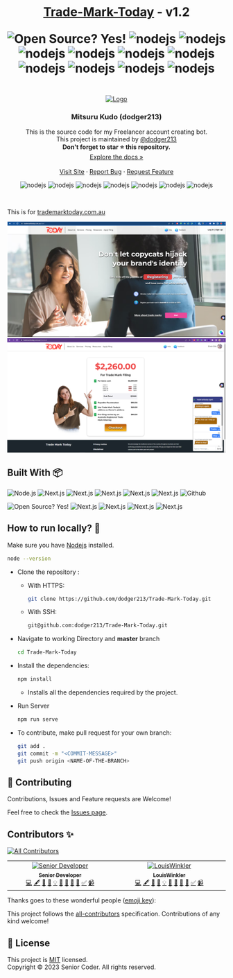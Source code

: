 <h1 align="center"> 
	<a href="https://dodger213.github.io/">Trade-Mark-Today</a> - v1.2
	<p align="center">
		<img alt="Open Source? Yes!" src="https://badgen.net/badge/Open%20Source%20%3F/Yes%21/blue?icon=github" /> 
		<img alt="nodejs" src="https://badgen.net/badge/node/js?icon=github" /> 
		<img alt="nodejs" src="https://badgen.net/badge/next/js?icon=github" /> 
		<img alt="nodejs" src="https://badgen.net/badge/tailwind/css?icon=github" /> 
		<img alt="nodejs" src="https://badgen.net/badge/react/js?icon=github" /> 
		<img alt="nodejs" src="https://badgen.net/badge/Matrial/UI?icon=github" /> 
		<img alt="nodejs" src="https://badgen.net/badge/G/Mail?icon=github" /> 
		<img alt="nodejs" src="https://badgen.net/badge/stripe/Payment?icon=github" /> 
		<img alt="nodejs" src="https://badgen.net/badge/paypal/Payment?icon=github" /> 
		<img alt="nodejs" src="https://badgen.net/badge/live/chat?icon=github" /> 
		<img alt="nodejs" src="https://badgen.net/badge/email/verification?icon=github" /> 
	</p>
</h1>

<br/>

<div align="center">
	<a href="https://github.com/dodger213/Trade-Mark-Today">
		<img src="https://avatars.githubusercontent.com/u/132613676?v=4" alt="Logo" width="200" height="200"/>
	</a>
	<h3 align="center">Mitsuru Kudo (dodger213) </h3>
	<p align="center">
		This is the source code for my Freelancer account creating bot.
		<br/>
        This project is maintained by <a href='https://dodger213.github.io'>@dodger213</a>
		<br/>
        <strong>Don't forget to star ⭐ this repository.</strong>
        <br/>
		<a href="https://dodger213.github.io">Explore the docs »</a>
		<br/>
		<br/>
		<a href="https://trademarktoday.com.au">Visit Site</a>
		·
		<a href="https://github.com/dodger213/Trade-Mark-Today/issues/new?assignees=dodger213&labels=bug&template=bug_report.yml&title=%5BBUG%5D%3A+">Report Bug</a>
		·
		<a href="https://github.com/dodger213/Trade-Mark-Today/issues/new?assignees=dodger213&labels=enhancement&template=feature_request.yml&title=%5BFEAT%5D%3A+">Request Feature</a>
	</p>
	<p align="center">
		<img alt="nodejs" src="https://img.shields.io/github/contributors/dodger213/Trade-Mark-Today.svg?styles/default/yes.svg" /> 
		<img alt="nodejs" src="https://img.shields.io/github/forks/dodger213/Trade-Mark-Today.svg?styles/default/yes.svg" /> 
		<img alt="nodejs" src="https://img.shields.io/github/commits-since/dodger213/Trade-Mark-Today/v1.0.0" /> 
		<img alt="nodejs" src="https://img.shields.io/github/commit-activity/t/dodger213/Trade-Mark-Today" /> 
		<img alt="nodejs" src="https://img.shields.io/github/stars/dodger213/Trade-Mark-Today.svg?styles/default/yes.svg" /> 
		<img alt="nodejs" src="https://img.shields.io/github/issues/dodger213/Trade-Mark-Today.svg?styles/default/yes.svg" /> 
		<img alt="nodejs" src="https://img.shields.io/github/repo-size/dodger213/Trade-Mark-Today.svg?styles/default/yes.svg)" />  
	</p>
</div>

<br/>

This is for <a href='https://trademarktoday.com.au'>trademarktoday.com.au</a>

![Trademarktoday](https://github.com/dodger213/Trade-Mark-Today/blob/master/public/01.png?raw=true)
![Trademarktoday](https://github.com/dodger213/Trade-Mark-Today/blob/master/public/02.png?raw=true)
## Built With :package:
<p>
<img alt="Node.js" src="https://img.shields.io/badge/node.js-6DA55F?style=for-the-badge&logo=node.js&logoColor=white" />
<img alt="Next.js" src="https://img.shields.io/badge/Next-black?style=for-the-badge&logo=next.js&logoColor=white" />
<img alt="Next.js" src="https://img.shields.io/badge/tailwindcss-%2338B2AC.svg?style=for-the-badge&logo=tailwind-css&logoColor=white" />
<img alt="Next.js" src="https://img.shields.io/badge/react-%2320232a.svg?style=for-the-badge&logo=react&logoColor=%2361DAFB" />
<img alt="Next.js" src="https://img.shields.io/badge/MUI-%230081CB.svg?style=for-the-badge&logo=mui&logoColor=white" />
<img alt="Next.js" src="https://img.shields.io/badge/Gmail-D14836?style=for-the-badge&logo=gmail&logoColor=white" />
<img alt="Github" src="https://img.shields.io/badge/github-%23121011.svg?style=for-the-badge&logo=github&logoColor=white" /> 
</p>

<p>
<img alt="Open Source? Yes!" src="https://badgen.net/badge/Open%20Source%20%3F/Yes%21/blue?icon=github" /> 
<img alt="Next.js" src="https://img.shields.io/badge/Stripe-red" />
<img alt="Next.js" src="https://img.shields.io/badge/PayPal-blue" />
<img alt="Next.js" src="https://img.shields.io/badge/Live_Chat-green" />
<img alt="Next.js" src="https://img.shields.io/badge/Email-Verification-cyan" />
</p>

## How to run locally? :dart:

  Make sure you have [Nodejs](https://nodejs.org/en/download) installed.

  ```bash
  node --version
  ```

- Clone the repository :
    - With HTTPS:
      ```bash
      git clone https://github.com/dodger213/Trade-Mark-Today.git
      ```
    - With SSH:
      ```bash
      git@github.com:dodger213/Trade-Mark-Today.git
      ```
      
- Navigate to working Directory and **master** branch

	```bash
	cd Trade-Mark-Today
	```
   
- Install the dependencies:

  ```bash
  npm install
  ```
	- Installs all the dependencies required by the project.

- Run Server

	```bash
	npm run serve
	```



- To contribute, make pull request for your own branch:

  ```bash
  git add .
  git commit -m "<COMMIT-MESSAGE>"
  git push origin <NAME-OF-THE-BRANCH>
  ```


## 🤝 Contributing

Contributions, Issues and Feature requests are Welcome!

Feel free to check the [Issues page](https://github.com/dodger213/Trade-Mark-Today/issues/).


## Contributors ✨
<!-- ALL-CONTRIBUTORS-BADGE:START - Do not remove or modify this section -->
[![All Contributors](https://img.shields.io/badge/all_contributors-2-orange.svg?style=flat-square)](#contributors-)
<!-- ALL-CONTRIBUTORS-BADGE:END -->

<!-- ALL-CONTRIBUTORS-LIST:START - Do not remove or modify this section -->
<!-- prettier-ignore-start -->
<!-- markdownlint-disable -->
<table>
  <tbody>
    <tr>
      <td align="center" valign="top" width="14.28%"><a href="https://github.com/dodger213"><img src="https://avatars.githubusercontent.com/u/132613676?v=4?s=100" width="100px;" alt="Senior Developer"/><br /><sub><b>Senior Developer</b></sub></a><br /><a href="https://github.com/dodger213/Trade-Mark-Today/commits?author=dodger213" title="Code">💻</a> <a href="#content-dodger213" title="Content">🖋</a> <a href="https://github.com/dodger213/Trade-Mark-Today/commits?author=dodger213" title="Documentation">📖</a> <a href="#data-dodger213" title="Data">🔣</a> <a href="#example-dodger213" title="Examples">💡</a> <a href="#ideas-dodger213" title="Ideas, Planning, & Feedback">🤔</a> <a href="#projectManagement-dodger213" title="Project Management">📆</a> <a href="https://github.com/dodger213/Trade-Mark-Today/pulls?q=is%3Apr+reviewed-by%3Adodger213" title="Reviewed Pull Requests">👀</a> <a href="#tool-dodger213" title="Tools">🔧</a> <a href="#tutorial-dodger213" title="Tutorials">✅</a> <a href="#video-dodger213" title="Videos">📹</a></td>
      <td align="center" valign="top" width="14.28%"><a href="https://github.com/LouisWinkler"><img src="https://avatars.githubusercontent.com/u/138194633?v=4?s=100" width="100px;" alt="LouisWinkler"/><br /><sub><b>LouisWinkler</b></sub></a><br /><a href="https://github.com/dodger213/Trade-Mark-Today/commits?author=LouisWinkler" title="Code">💻</a> <a href="#content-LouisWinkler" title="Content">🖋</a> <a href="https://github.com/dodger213/Trade-Mark-Today/commits?author=LouisWinkler" title="Documentation">📖</a> <a href="#data-LouisWinkler" title="Data">🔣</a> <a href="#example-LouisWinkler" title="Examples">💡</a> <a href="#ideas-LouisWinkler" title="Ideas, Planning, & Feedback">🤔</a> <a href="#projectManagement-LouisWinkler" title="Project Management">📆</a> <a href="https://github.com/dodger213/Trade-Mark-Today/pulls?q=is%3Apr+reviewed-by%3ALouisWinkler" title="Reviewed Pull Requests">👀</a> <a href="#tool-LouisWinkler" title="Tools">🔧</a> <a href="#tutorial-LouisWinkler" title="Tutorials">✅</a> <a href="#video-LouisWinkler" title="Videos">📹</a></td>
    </tr>
  </tbody>
</table>

<!-- markdownlint-restore -->
<!-- prettier-ignore-end -->

<!-- ALL-CONTRIBUTORS-LIST:END -->
Thanks goes to these wonderful people ([emoji key](https://allcontributors.org/docs/en/emoji-key)):

This project follows the [all-contributors](https://github.com/all-contributors/all-contributors) specification. Contributions of any kind welcome!


## 📝 License

This project is [MIT](https://opensource.org/licenses/MIT) licensed.<br/>
Copyright &copy; 2023 Senior Coder. All rights reserved. 
